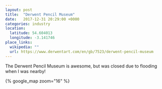 ```yaml
---
layout: post
title:  "Derwent Pencil Museum"
date:   2017-12-31 20:29:00 +0000
categories: industry
location:
  latitude: 54.604013
  longitude: -3.141746
place_links:
  wikipedia: ""
  url: https://www.derwentart.com/en/gb/7523/derwent-pencil-museum
---
```

The Derwent Pencil Museum is awesome, but was closed due to flooding when I was nearby!

{% google_map zoom="16" %}
